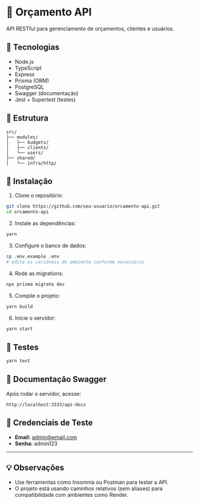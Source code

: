 # 🧾 Orçamento API

API RESTful para gerenciamento de orçamentos, clientes e usuários.

## 🚀 Tecnologias

- Node.js
- TypeScript
- Express
- Prisma (ORM)
- PostgreSQL
- Swagger (documentação)
- Jest + Supertest (testes)

## 📁 Estrutura

```
src/
├── modules/
│   ├── budgets/
│   ├── clients/
│   └── users/
├── shared/
│   └── infra/http/
```

## 🔧 Instalação

1. Clone o repositório:

```bash
git clone https://github.com/seu-usuario/orcamento-api.git
cd orcamento-api
```

2. Instale as dependências:

```bash
yarn
```

3. Configure o banco de dados:

```bash
cp .env.example .env
# edite as variáveis de ambiente conforme necessário
```

4. Rode as migrations:

```bash
npx prisma migrate dev
```

5. Compile o projeto:

```bash
yarn build
```

6. Inicie o servidor:

```bash
yarn start
```

## 🧪 Testes

```bash
yarn test
```

## 📄 Documentação Swagger

Após rodar o servidor, acesse:

```
http://localhost:3333/api-docs
```

## 🔐 Credenciais de Teste

- **Email:** admin@email.com  
- **Senha:** admin123

---

## 💡 Observações

- Use ferramentas como Insomnia ou Postman para testar a API.
- O projeto está usando caminhos relativos (sem aliases) para compatibilidade com ambientes como Render.
